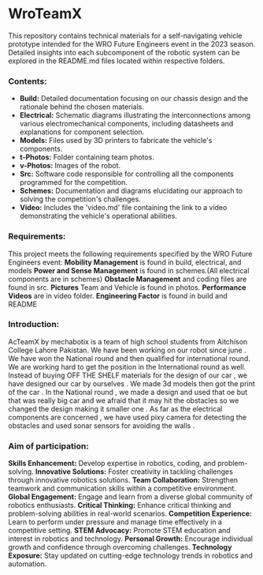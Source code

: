 # WroTeamX


This repository contains technical materials for a self-navigating vehicle prototype intended for the WRO Future Engineers event in the 2023 season. Detailed insights into each subcomponent of the robotic system can be explored in the README.md files located within respective folders.

### Contents:

- **Build:** Detailed documentation focusing on our chassis design and the rationale behind the chosen materials.
- **Electrical:** Schematic diagrams illustrating the interconnections among various electromechanical components, including datasheets and explanations for component selection.
- **Models:** Files used by 3D printers to fabricate the vehicle's components.
- **t-Photos:** Folder containing team photos.
- **v-Photos:** Images of the robot.
- **Src:** Software code responsible for controlling all the components programmed for the competition.
- **Schemes:** Documentation and diagrams elucidating our approach to solving the competition's challenges.
- **Video:** Includes the 'video.md' file containing the link to a video demonstrating the vehicle's operational abilities.

### Requirements:

This project meets the following requirements specified by the WRO Future Engineers event:
**Mobility Management** is found in build, electrical, and models
**Power and Sense Management** is found in schemes.(All electrical components are in schemes)
**Obstacle Management** and coding files are found in src.
**Pictures**  Team and Vehicle is found in photos.
**Performance Videos** are in video folder.
**Engineering Factor** is found in build and README


### Introduction:

AcTeamX by mechabotix is a team of high school students from Aitchison College Lahore Pakistan. We have been working on our robot since june .
We have won the National round and then qualified for international round. We are working hard to get the position in the International round as well.
Instead of buying OFF THE SHELF materials for the design of our car , we have designed our car by ourselves . We made 3d models then got the print of the car .
In the National round , we made a design and used that oe but that was really big car and we afraid that it may hit the obstacles so we changed the design making it smaller one .
As far as the electrical components are concerned , we have used pixy camera for detecting the obstacles and used sonar sensors for avoiding the walls .



### Aim of participation:

**Skills Enhancement:** Develop expertise in robotics, coding, and problem-solving.
**Innovative Solutions:** Foster creativity in tackling challenges through innovative robotics solutions.
**Team Collaboration:** Strengthen teamwork and communication skills within a competitive environment.
**Global Engagement:** Engage and learn from a diverse global community of robotics enthusiasts.
**Critical Thinking:** Enhance critical thinking and problem-solving abilities in real-world scenarios.
**Competition Experience:** Learn to perform under pressure and manage time effectively in a competitive setting.
**STEM Advocacy:** Promote STEM education and interest in robotics and technology.
**Personal Growth:** Encourage individual growth and confidence through overcoming challenges.
**Technology Exposure:** Stay updated on cutting-edge technology trends in robotics and automation.





